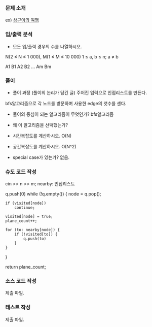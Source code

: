 ### 문제 소개
ex) [상근이의 여행](https://www.acmicpc.net/problem/9372)

### 입/출력 분석
- 모든 입/출력 경우의 수를 나열하시오.

N(2 ≤ N ≤ 1 000), M(1 ≤ M ≤ 10 000)
1 ≤ a, b ≤ n; a ≠ b

A1 B1
A2 B2
...
Am Bm

### 풀이
- 풀이 과정 (풀이의 논리가 담긴 글)
주어진 입력으로 인접리스트를 만든다.

bfs알고리즘으로 각 노드를 방문하며 사용한 edge의 갯수를 센다.

- 풀이의 중심이 되는 알고리즘이 무엇인가?
bfs알고리즘

- 왜 이 알고리즘을 선택했는가?

- 시간복잡도를 계산하시오.
O(N)

- 공간복잡도를 계산하시오.
O(N^2)

- special case가 있는가?
없음.

### 슈도 코드 작성

cin >> n >> m;
nearby: 인접리스트

q.push(0)
while (!q.empty()) {
	node = q.pop();

	if (visited[node])
		continue;
	
	visited[node] = true;
	plane_count++;
	
	for (to: nearby[node]) {
		if (!visited[to]) {
			q.push(to)
		}
	}
}

return plane_count;


### 소스 코드 작성
제출 파일.

### 테스트 작성
제출 파일.
